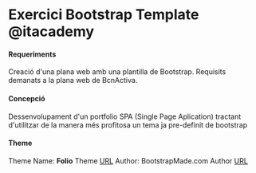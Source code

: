 # Exercici Bootstrap Template @itacademy

#### Requeriments

Creaci&oacute; d'una plana web amb una plantilla de Bootstrap. Requisits demanats a la plana web de BcnActiva.

#### Concepci&oacute;

Dessenvolupament d'un portfolio SPA (Single Page Aplication) tractant d'utilitzar de la manera m&eacute;s profitosa un tema ja pre-definit de bootstrap

#### Theme

Theme Name: **Folio**
Theme [URL](https://bootstrapmade.com/folio-bootstrap-portfolio-template/)
Author: BootstrapMade.com
Author [URL](https://bootstrapmade.com)
